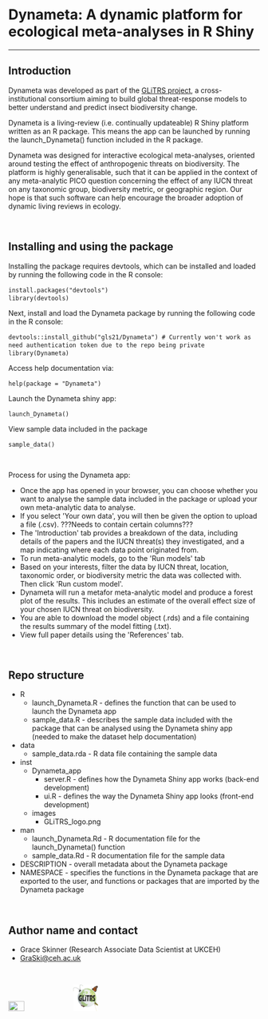 # Dynameta: A dynamic platform for ecological meta-analyses in R Shiny

***

## Introduction
Dynameta was developed as part of the [GLiTRS project](https://glitrs.ceh.ac.uk/), a cross-institutional consortium aiming to build global threat-response models to better understand and predict insect biodiversity change. 

Dynameta is a living-review (i.e. continually updateable) R Shiny platform written as an R package. This means the app can be launched by running the launch_Dynameta() function included in the R package.

Dynameta was designed for interactive ecological meta-analyses, oriented around testing the effect of anthropogenic threats on biodiversity. The platform is highly generalisable, such that it can be applied in the context of any meta-analytic PICO question concerning the effect of any IUCN threat on any taxonomic group, biodiversity metric, or geographic region. Our hope is that such software can help encourage the broader adoption of dynamic living reviews in ecology.

<br>

## Installing and using the package
Installing the package requires devtools, which can be installed and loaded by running the following code in the R console:
```
install.packages("devtools")
library(devtools)
```

Next, install and load the Dynameta package by running the following code in the R console:
```
devtools::install_github("gls21/Dynameta") # Currently won't work as need authentication token due to the repo being private
library(Dynameta)
```

Access help documentation via:
```
help(package = "Dynameta")
```

Launch the Dynameta shiny app:
```
launch_Dynameta()
```

View sample data included in the package
```
sample_data()
```

<br> 

Process for using the Dynameta app:
* Once the app has opened in your browser, you can choose whether you want to analyse the sample data included in the package or upload your own meta-analytic data to analyse.
* If you select 'Your own data', you will then be given the option to upload a file (.csv). ???Needs to contain certain columns???
* The 'Introduction' tab provides a breakdown of the data, including details of the papers and the IUCN threat(s) they investigated, and a map indicating where each data point originated from. 
* To run meta-analytic models, go to the 'Run models' tab
* Based on your interests, filter the data by IUCN threat, location, taxonomic order, or biodiversity metric the data was collected with. Then click 'Run custom model'.
* Dynameta will run a metafor meta-analytic model and produce a forest plot of the results. This includes an estimate of the overall effect size of your chosen IUCN threat on biodiversity.
* You are able to download the model object (.rds) and a file containing the results summary of the model fitting (.txt).
* View full paper details using the 'References' tab.

<br>

## Repo structure 
* R
    * launch_Dynameta.R - defines the function that can be used to launch the Dynameta app
    * sample_data.R - describes the sample data included with the package that can be analysed using the Dynameta shiny app (needed to make the dataset help documentation)
* data
    * sample_data.rda - R data file containing the sample data 
* inst
    * Dynameta_app
        * server.R - defines how the Dynameta Shiny app works (back-end development)
        * ui.R - defines the way the Dynameta Shiny app looks (front-end development)
    * images
        * GLiTRS_logo.png
* man
    * launch_Dynameta.Rd - R documentation file for the launch_Dynameta() function
    * sample_data.Rd - R documentation file for the sample data 
* DESCRIPTION - overall metadata about the Dynameta package
* NAMESPACE - specifies the functions in the Dynameta package that are exported to the user, and functions or packages that are imported by the Dynameta package

<br>

## Author name and contact 
* Grace Skinner (Research Associate Data Scientist at UKCEH)
* GraSki@ceh.ac.uk

<br>

<img src="https://www.ceh.ac.uk/sites/default/files/images/theme/ukceh_logo_long_720x170_rgb.png" width="25%" height="25%"> <img src="inst/images/GLiTRS_logo.png" width="10%" height="10%">